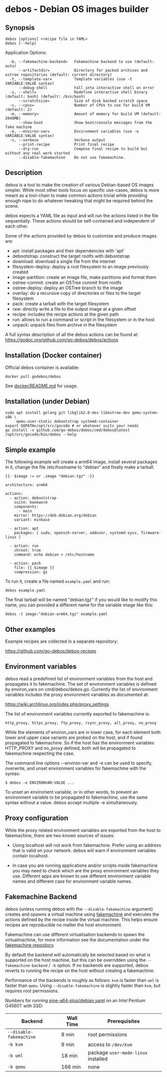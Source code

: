 # debos -  Debian OS images builder

## Synopsis

    debos [options] <recipe file in YAML>
    debos [--help]

Application Options:

      -b, --fakemachine-backend=   Fakemachine backend to use (default: auto)
          --artifactdir=           Directory for packed archives and ostree repositories (default: current directory)
      -t, --template-var=          Template variables (use -t VARIABLE:VALUE syntax)
          --debug-shell            Fall into interactive shell on error
      -s, --shell=                 Redefine interactive shell binary (default: bash) (default: /bin/bash)
          --scratchsize=           Size of disk backed scratch space
      -c, --cpus=                  Number of CPUs to use for build VM (default: 2)
      -m, --memory=                Amount of memory for build VM (default: 2048MB)
          --show-boot              Show boot/console messages from the fake machine
      -e, --environ-var=           Environment variables (use -e VARIABLE:VALUE syntax)
      -v, --verbose                Verbose output
          --print-recipe           Print final recipe
          --dry-run                Compose final recipe to build but without any real work started
          --disable-fakemachine    Do not use fakemachine.


## Description

debos is a tool to make the creation of various Debian-based OS images
simpler. While most other tools focus on specific use-cases, debos is
more meant as a tool-chain to make common actions trivial while providing
enough rope to do whatever tweaking that might be required behind the scene.

debos expects a YAML file as input and will run the actions listed in the
file sequentially. These actions should be self-contained and independent
of each other.

Some of the actions provided by debos to customize and produce images are:

* apt: install packages and their dependencies with 'apt'
* debootstrap: construct the target rootfs with debootstrap
* download: download a single file from the internet
* filesystem-deploy: deploy a root filesystem to an image previously created
* image-partition: create an image file, make partitions and format them
* ostree-commit: create an OSTree commit from rootfs
* ostree-deploy: deploy an OSTree branch to the image
* overlay: do a recursive copy of directories or files to the target filesystem
* pack: create a tarball with the target filesystem
* raw: directly write a file to the output image at a given offset
* recipe: includes the recipe actions at the given path
* run: allows to run a command or script in the filesystem or in the host
* unpack: unpack files from archive in the filesystem

A full syntax description of all the debos actions can be found at:
https://godoc.org/github.com/go-debos/debos/actions

## Installation (Docker container)

Official debos container is available:
```
docker pull godebos/debos
```

See [docker/README.md](https://github.com/go-debos/debos/blob/master/docker/README.md) for usage.

## Installation (under Debian)

    sudo apt install golang git libglib2.0-dev libostree-dev qemu-system-x86 \
         qemu-user-static debootstrap systemd-container
    export GOPATH=/opt/src/gocode # or whatever suits your needs
    go install -v github.com/go-debos/debos/cmd/debos@latest
    /opt/src/gocode/bin/debos --help

## Simple example

The following example will create a arm64 image, install several
packages in it, change the file /etc/hostname to "debian" and finally
make a tarball.

    {{- $image := or .image "debian.tgz" -}}

    architecture: arm64

    actions:
      - action: debootstrap
        suite: bookworm
        components:
          - main
        mirror: https://deb.debian.org/debian
        variant: minbase

      - action: apt
        packages: [ sudo, openssh-server, adduser, systemd-sysv, firmware-linux ]

      - action: run
        chroot: true
        command: echo debian > /etc/hostname

      - action: pack
        file: {{ $image }}
        compression: gz

To run it, create a file named `example.yaml` and run:

    debos example.yaml

The final tarball will be named "debian.tgz" if you would like to modify
this name, you can provided a different name for the variable image like
this:

    debos -t image:"debian-arm64.tgz" example.yaml

## Other examples

Example recipes are collected in a separate repository:

https://github.com/go-debos/debos-recipes

## Environment variables

debos read a predefined list of environment variables from the host and
propagates it to fakemachine. The set of environment variables is defined by
environ_vars on cmd/debos/debos.go. Currently the list of environment variables
includes the proxy environment variables as documented at:

https://wiki.archlinux.org/index.php/proxy_settings

The list of environment variables currently exported to fakemachine is:

    http_proxy, https_proxy, ftp_proxy, rsync_proxy, all_proxy, no_proxy

While the elements of environ_vars are in lower case, for each element both
lower and upper case variants are probed on the host, and if found propagated
to fakemachine. So if the host has the environment variables HTTP_PROXY and
no_proxy defined, both will be propagated to fakemachine respecting the case.

The command line options --environ-var and -e can be used to specify,
overwrite, and unset environment variables for fakemachine with the syntax:

    $ debos -e ENVIRONVAR:VALUE ...

To unset an enviroment variable, or in other words, to prevent an environment
variable to be propagated to fakemachine, use the same syntax without a value.
debos accept multiple -e simultaneously.

## Proxy configuration

While the proxy related environment variables are exported from the host to
fakemachine, there are two known sources of issues:

* Using localhost will not work from fakemachine. Prefer using an address that is valid on your network. debos will warn if environment variables contain localhost.

* In case you are running applications and/or scripts inside fakemachine you may need to check which are the proxy environment variables they use. Different apps are known to use different environment variable names and different case for environment variable names.

## Fakemachine Backend

debos (unless running debos with the `--disable-fakemachine` argument) creates
and spawns a virtual machine using [fakemachine](https://github.com/go-debos/fakemachine)
and executes the actions defined by the recipe inside the virtual machine. This
helps ensure recipes are reproducible no matter the host environment.

Fakemachine can use different virtualisation backends to spawn the virtualmachine,
for more information see the documentation under the [fakemachine repository](https://github.com/go-debos/fakemachine).

By default the backend will automatically be selected based on what is supported
on the host machine, but this can be overridden using the `--fakemachine-backend` / `-b`
option. If no backends are supported, debos reverts to running the recipe on the
host without creating a fakemachine.

Performance of the backends is roughly as follows: `kvm` is faster than `uml` is faster than `qemu`.
Using `--disable-fakemachine` is slightly faster than `kvm`, but requires root permissions.

Numbers for running [pine-a64-plus/debian.yaml](https://github.com/go-debos/debos-recipes/blob/9a25b4be6c9136f4a27e542f39ab7e419fc852c9/pine-a64-plus/debian.yaml) on an Intel Pentium G4560T with SSD:

| Backend | Wall Time | Prerequisites |
| --- | --- | --- |
| `--disable-fakemachine` | 8 min | root permissions |
| `-b kvm` | 9 min | access to `/dev/kvm` |
| `-b uml` | 18 min | package `user-mode-linux` installed  |
| `-b qemu` | 166 min | none |
